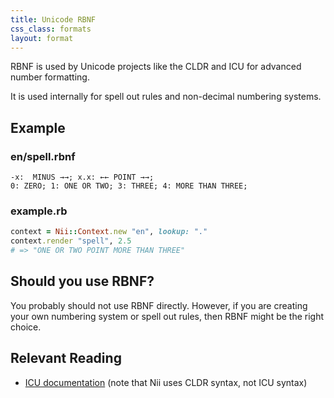 ```yaml
---
title: Unicode RBNF
css_class: formats
layout: format
---
```


RBNF is used by Unicode projects like the CLDR and ICU for advanced number formatting.

It is used internally for spell out rules and non-decimal numbering systems.

## Example

### en/spell.rbnf

``` rbnf
-x:  MINUS →→; x.x: ←← POINT →→;
0: ZERO; 1: ONE OR TWO; 3: THREE; 4: MORE THAN THREE;
```

### example.rb

``` ruby
context = Nii::Context.new "en", lookup: "."
context.render "spell", 2.5
# => "ONE OR TWO POINT MORE THAN THREE"
```

## Should you use RBNF?

You probably should not use RBNF directly. However, if you are creating your own numbering system or spell out rules, then RBNF might be the right choice.

## Relevant Reading

* [ICU documentation](https://unicode-org.github.io/icu/userguide/format_parse/numbers/rbnf.html) (note that Nii uses CLDR syntax, not ICU syntax)
